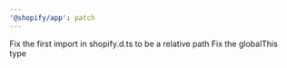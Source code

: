 ```yaml
---
'@shopify/app': patch
---
```


Fix the first import in shopify.d.ts to be a relative path
Fix the globalThis type
